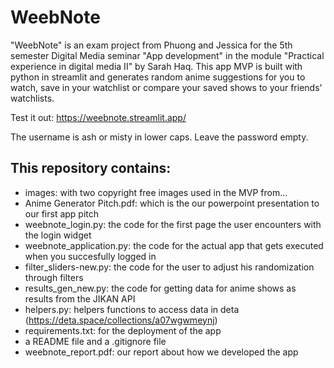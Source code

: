 # WeebNote
"WeebNote" is an exam project from Phuong and Jessica for the 5th semester Digital Media seminar "App development" in the module "Practical experience in digital media II" by Sarah Haq. This app MVP is built with python in streamlit and generates random anime suggestions for you to watch, save in your watchlist or compare your saved shows to your friends' watchlists.

Test it out: https://weebnote.streamlit.app/

The username is ash or misty in lower caps. Leave the password empty. 

## This repository contains: 
- images: with two copyright free images used in the MVP from...
- Anime Generator Pitch.pdf: which is the our powerpoint presentation to our first app pitch
- weebnote_login.py: the code for the first page the user encounters with the login widget
- weebnote_application.py: the code for the actual app that gets executed when you succesfully logged in
- filter_sliders-new.py: the code for the user to adjust his randomization through filters
- results_gen_new.py: the code for getting data for anime shows as results from the JIKAN API
- helpers.py: helpers functions to access data in deta (https://deta.space/collections/a07wgwmeynj)
- requirements.txt: for the deployment of the app
- a README file and a .gitignore file
- weebnote_report.pdf: our report about how we developed the app

